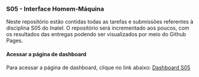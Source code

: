 ### S05 - Interface Homem-Máquina

Neste repositório estão contidas todas as tarefas e submissões referentes à disciplina S05 do Inatel.
O repositório será incrementado aos poucos, com os resultados das entregas podendo ser visualizados 
por meio do Github Pages.

#### Acessar a página de dashboard

Para acessar a página de dashboard, clique no link abaixo:
[Dashboard S05](./html/dashboard.html)